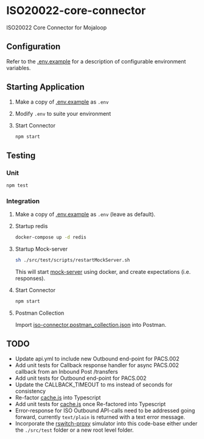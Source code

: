 # ISO20022-core-connector

ISO20022 Core Connector for Mojaloop

## Configuration

Refer to the [.env.example](./.env.example) for a description of configurable environment variables.

## Starting Application

1. Make a copy of [.env.example](./.env.example) as `.env`

2. Modify `.env` to suite your environment

3. Start Connector

    ```bash
    npm start
    ```

## Testing

### Unit

```bash
npm test
```

### Integration

1. Make a copy of [.env.example](./.env.example) as `.env` (leave as default).

2. Startup redis

    ```bash
    docker-compose up -d redis
    ```

3. Startup Mock-server

    ```bash
    sh ./src/test/scripts/restartMockServer.sh

    ```

    This will start [mock-server](https://www.mock-server.com) using docker, and create expectations (i.e. responses).

4. Start Connector

    ```bash
    npm start
    ```

5. Postman Collection

    Import [iso-connector.postman_collection.json](./examples/iso-connector.postman_collection.json) into Postman.

## TODO

- Update api.yml to include new Outbound end-point for PACS.002
- Add unit tests for Callback response handler for async PACS.002 callback from an Inbound Post /transfers
- Add unit tests for Outbound end-point for PACS.002
- Update the CALLBACK_TIMEOUT to ms instead of seconds for consistency
- Re-factor [cache.js](./src/lib/cache.js) into Typescript
- Add unit tests for [cache.js](./src/lib/cache.js) once Re-factored into Typescript
- Error-response for ISO Outbound API-calls need to be addressed going forward, currently `text/plain` is returned with a text error message.
- Incorporate the [rswitch-proxy](https://github.com/mdebarros/rswitch-proxy) simulator into this code-base either under the `./src/test` folder or a new root level folder.
